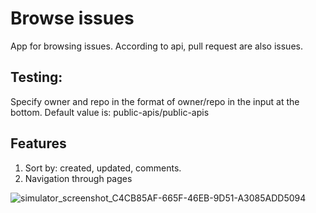 # Browse issues
App for browsing issues. According to api, pull request are also issues.

## Testing:
Specify owner and repo in the format of owner/repo in the input at the bottom. Default value is: public-apis/public-apis

## Features
1. Sort by: created, updated, comments.
2. Navigation through pages

![simulator_screenshot_C4CB85AF-665F-46EB-9D51-A3085ADD5094](https://user-images.githubusercontent.com/9988915/138720380-48f169b2-6e85-41a3-a0e5-4e41d6a7b3ca.png)
